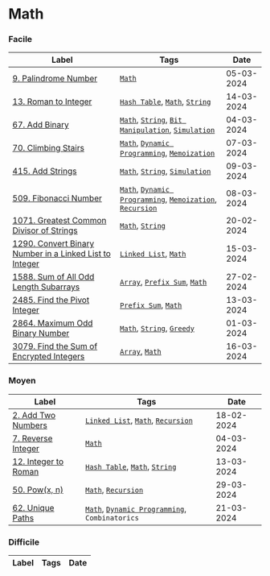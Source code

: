 # Math

### Facile

| Label                                                                                                                                             | Tags                                                                                                                       | Date       |
| ------------------------------------------------------------------------------------------------------------------------------------------------- | -------------------------------------------------------------------------------------------------------------------------- | ---------- |
| [9. Palindrome Number](../Probleme/0009.%20Palindrome%20Number/)                                                                                  | [`Math`](./math.md)                                                                                                        | 05-03-2024 |
| [13. Roman to Integer](../Probleme/0013.%20Roman%20to%20Integer/)                                                                                 | [`Hash Table`](./hash_table.md), [`Math`](./math.md), [`String`](./string.md)                                              | 14-03-2024 |
| [67. Add Binary](../Probleme/0067.%20Add%20Binary/)                                                                                               | [`Math`](./math.md), [`String`](./string.md), [`Bit Manipulation`](./bit_manipulation.md), [`Simulation`](./simulation.md) | 04-03-2024 |
| [70. Climbing Stairs](../Probleme/0070.%20Climbing%20Stairs/)                                                                                     | [`Math`](./math.md), [`Dynamic Programming`](./dp.md), [`Memoization`](./memoization.md)                                   | 07-03-2024 |
| [415. Add Strings](../Probleme/0415.%20Add%20Strings/)                                                                                            | [`Math`](./math.md), [`String`](./string.md), [`Simulation`](./simulation.md)                                              | 09-03-2024 |
| [509. Fibonacci Number](../Probleme/0509.%20Fibonacci%20Number/)                                                                                  | [`Math`](./math.md), [`Dynamic Programming`](./dp.md), [`Memoization`](./memoization.md), [`Recursion`](./recursion.md)    | 08-03-2024 |
| [1071. Greatest Common Divisor of Strings](../Probleme/1071.%20Greatest%20Common%20Divisor%20of%20Strings/)                                       | [`Math`](./math.md), [`String`](./string.md)                                                                               | 20-02-2024 |
| [1290. Convert Binary Number in a Linked List to Integer](../Probleme/1290.%20Convert%20Binary%20Number%20in%20a%20Linked%20List%20to%20Integer/) | [`Linked List`](./linked_list.md), [`Math`](./math.md)                                                                     | 15-03-2024 |
| [1588. Sum of All Odd Length Subarrays](../Probleme/1588.%20Sum%20of%20All%20Odd%20Length%20Subarrays/)                                           | [`Array`](./array.md), [`Prefix Sum`](./prefix_sum.md), [`Math`](./math.md)                                                | 27-02-2024 |
| [2485. Find the Pivot Integer](../Probleme/2485.%20Find%20the%20Pivot%20Integer/)                                                                 | [`Prefix Sum`](./prefix_sum.md), [`Math`](./math.md)                                                                       | 13-03-2024 |
| [2864. Maximum Odd Binary Number](../Probleme/2864.%20Maximum%20Odd%20Binary%20Number/)                                                           | [`Math`](./math.md), [`String`](./string.md), [`Greedy`](./greedy.md)                                                      | 01-03-2024 |
| [3079. Find the Sum of Encrypted Integers](../Probleme/3079.%20Find%20the%20Sum%20of%20Encrypted%20Integers/)                                     | [`Array`](./array.md), [`Math`](./math.md)                                                                                 | 16-03-2024 |

### Moyen

| Label                                                             | Tags                                                                                  | Date       |
| ----------------------------------------------------------------- | ------------------------------------------------------------------------------------- | ---------- |
| [2. Add Two Numbers](../Probleme/0002.%20Add%20Two%20Numbers/)    | [`Linked List`](./linked_list.md), [`Math`](./math.md), [`Recursion`](./recursion.md) | 18-02-2024 |
| [7. Reverse Integer](../Probleme/0007.%20Reverse%20Integer/)      | [`Math`](./math.md)                                                                   | 04-03-2024 |
| [12. Integer to Roman](../Probleme/0012.%20Integer%20to%20Roman/) | [`Hash Table`](./hash_table.md), [`Math`](./math.md), [`String`](./string.md)         | 13-03-2024 |
| [50. Pow(x, n)](<../Probleme/0050.%20Pow(x,%20n)/>)               | [`Math`](./math.md), [`Recursion`](./recursion.md)                                    | 29-03-2024 |
| [62. Unique Paths](../Probleme/0062.%20Unique%20Paths/)           | [`Math`](./math.md), [`Dynamic Programming`](./dp.md), `Combinatorics`                | 21-03-2024 |

### Difficile

| Label | Tags | Date |
| ----- | ---- | ---- |
